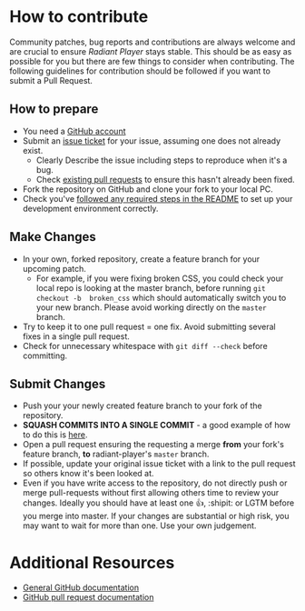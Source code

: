 # How to contribute

Community patches, bug reports and contributions are always welcome and are crucial to ensure *Radiant Player* stays stable. This should be as easy as possible for you but there are few things to consider when contributing. The following guidelines for contribution should be followed if you want to submit a Pull Request.

## How to prepare

* You need a [GitHub account](https://github.com/signup/free)
* Submit an [issue ticket](https://github.com/radiant-player/radiant-player-mac/issues) for your issue, assuming one does not already exist.
	* Clearly Describe the issue including steps to reproduce when it's a bug.
	* Check [existing pull requests](https://github.com/radiant-player/radiant-player-mac/pulls) to ensure this hasn't already been fixed.
* Fork the repository on GitHub and clone your fork to your local PC.
* Check you've [followed any required steps in the README](https://github.com/radiant-player/radiant-player-mac#development) to set up your development environment correctly.

## Make Changes

* In your own, forked repository, create a feature branch for your upcoming patch.
	* For example, if you were fixing broken CSS, you could check your local repo is looking at the master branch, before running `git checkout -b 
	broken_css` which should automatically switch you to your new branch.  Please avoid working directly on the `master` branch.
* Try to keep it to one pull request = one fix. Avoid submitting several fixes in a single pull request.
* Check for unnecessary whitespace with `git diff --check` before committing.

## Submit Changes

* Push your your newly created feature branch to your fork of the repository.
* **SQUASH COMMITS INTO A SINGLE COMMIT** - a good example of how to do this is [here](http://gitready.com/advanced/2009/02/10/squashing-commits-with-rebase.html).
* Open a pull request ensuring the requesting a merge **from** your fork's feature branch, **to** radiant-player's `master` branch.
* If possible, update your original issue ticket with a link to the pull request so others know it's been looked at.
* Even if you have write access to the repository, do not directly push or merge pull-requests without first allowing others time to review your changes. Ideally you should have at least one :+1:, :shipit: or LGTM before you merge into master. If your changes are substantial or high risk, you may want to wait for more than one. Use your own judgement.

# Additional Resources

* [General GitHub documentation](http://help.github.com/)
* [GitHub pull request documentation](http://help.github.com/send-pull-requests/)
